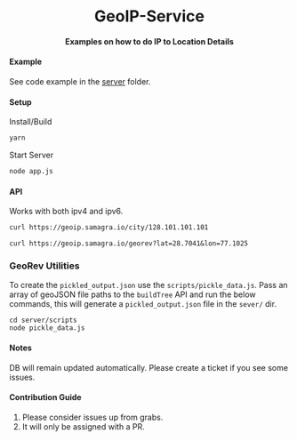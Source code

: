<h1 align="center">GeoIP-Service</h1>
<h4 align="center">Examples on how to do IP to Location Details </h4>

#### Example
See code example in the [server](./server/app.js) folder.

#### Setup

Install/Build
```sh
yarn
```

Start Server
```sh
node app.js
```

#### API
Works with both ipv4 and ipv6.

```sh
curl https://geoip.samagra.io/city/128.101.101.101
```
```shell
curl https://geoip.samagra.io/georev?lat=28.7041&lon=77.1025
```

### GeoRev Utilities

To create the `pickled_output.json` use the `scripts/pickle_data.js`. Pass an array of geoJSON file paths to the 
`buildTree` API and run the below commands, this will generate a `pickled_output.json` file in the `sever/` dir.

```shell
cd server/scripts
node pickle_data.js
```




#### Notes

DB will remain updated automatically. Please create a ticket if you see some issues.


#### Contribution Guide
1. Please consider issues up from grabs.
2. It will only be assigned with a PR.

